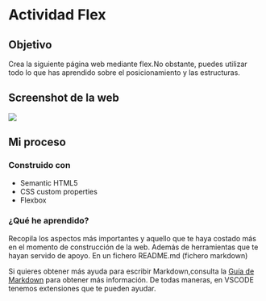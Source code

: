 # Actividad Flex

## Objetivo

Crea la siguiente página web mediante flex.No obstante, puedes utilizar todo lo que has aprendido sobre el posicionamiento y las estructuras.

## Screenshot de la web

![](img/actividadFlex.png)

<div style="page-break-after: always"></div>

## Mi proceso

### Construido con

- Semantic HTML5
- CSS custom properties
- Flexbox

### ¿Qué he aprendido?

Recopila los aspectos más importantes y aquello que te haya costado más en el momento de construcción de la web. Además de herramientas que te hayan servido de apoyo. En un fichero README.md (fichero markdown)

Si quieres obtener más ayuda para escribir Markdown,consulta la [Guía de Markdown](https://www.markdownguide.org/) para obtener más información. De todas maneras, en VSCODE tenemos extensiones que te pueden ayudar.
